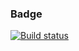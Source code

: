 
### Badge
[![Build status](https://ci.appveyor.com/api/projects/status/633414m2pwbc6jll?svg=true)](https://ci.appveyor.com/project/KateYachmeneva/ahj-http-backend)

